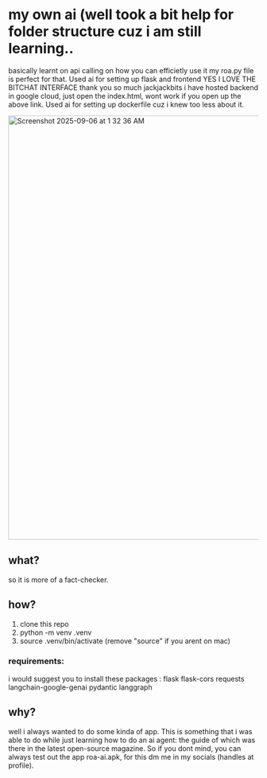 # my own ai (well took a bit help for folder structure cuz i am still learning..

basically learnt on api calling on how you can efficietly use it my roa.py file is perfect for that. Used ai for setting up flask and frontend YES I LOVE THE BITCHAT INTERFACE thank you so much jackjackbits
i have hosted backend in google cloud, 
just open the index.html, wont work if you open up the above link. Used ai for setting up dockerfile cuz i knew too less about it.

<img width="1676" height="852" alt="Screenshot 2025-09-06 at 1 32 36 AM" src="https://github.com/user-attachments/assets/88916a93-8e55-49c7-af9d-c94c19fd4b17" />


## what?

so it is more of a fact-checker.

## how?

1.  clone this repo
2.  python -m venv .venv
3.  source .venv/bin/activate (remove "source" if you arent on mac)

### requirements:

i would suggest you to install these packages :
flask
flask-cors
requests
langchain-google-genai
pydantic
langgraph

## why?

well i always wanted to do some kinda of app. This is something that i was able to do while just learning how to do an ai agent: the guide of which was there in the latest open-source magazine. So if you dont mind, you can always test out the app roa-ai.apk, for this dm me in my socials (handles at profile).
